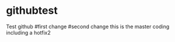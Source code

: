 # githubtest
Test github
#first change
#second change
this is the master coding including a hotfix2
